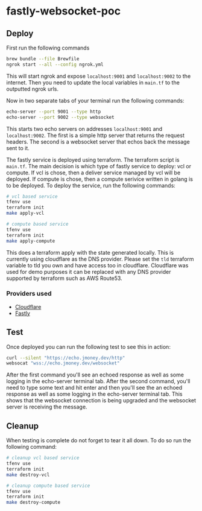 # fastly-websocket-poc

## Deploy

First run the following commands

```bash
brew bundle --file Brewfile
ngrok start --all --config ngrok.yml
```

This will start ngrok and expose `localhost:9001` and `localhost:9002` to the internet.  Then you need to update the local variables in `main.tf` to the outputted ngrok urls.

Now in two separate tabs of your terminal run the following commands:

```bash
echo-server --port 9001 --type http
echo-server --port 9002 --type websocket
```

This starts two echo servers on addresses `localhost:9001` and `localhost:9002`.  The first is a simple http server that returns the request headers.  The second is a websocket server that echos back the message sent to it.

The fastly service is deployed using terraform. The terraform script is `main.tf`. The main decision is which type of fastly service to deploy: vcl or compute.  If vcl is chose, then a deliver service managed by vcl will be deployed.  If compute is chose, then a compute serivice written in golang is to be deployed.  To deploy the service, run the following commands:

```bash
# vcl based service
tfenv use
terraform init
make apply-vcl
```

```bash
# compute based service
tfenv use
terraform init
make apply-compute
```

This does a terraform apply with the state generated locally. This is currently using cloudflare as the DNS provider.  Please set the `tld` terraform variable to tld you own and have access too in cloudflare.  Cloudflare was used for demo purposes it can be replaced with any DNS provider supported by terraform such as AWS Route53.

### Providers used

* [Cloudflare](https://registry.terraform.io/providers/cloudflare/cloudflare/4.11.0/docs)
* [Fastly](https://registry.terraform.io/providers/fastly/fastly/5.2.2/docs)

## Test

Once deployed you can run the following test to see this in action:

```bash
curl --silent "https://echo.jmoney.dev/http"
websocat "wss://echo.jmoney.dev/websocket"
```

After the first command you'll see an echoed response as well as some logging in the echo-server terminal tab.  After the second command, you'll need to type some text and hit enter and then you'll see the an echoed response as well as some logging in the echo-server terminal tab.  This shows that the websocket connection is being upgraded and the websocket server is receiving the message.

## Cleanup

When testing is complete do not forget to tear it all down. To do so run the following command:

```bash
# cleanup vcl based service
tfenv use
terraform init
make destroy-vcl
```

```bash
# cleanup compute based service
tfenv use
terraform init
make destroy-compute
```
